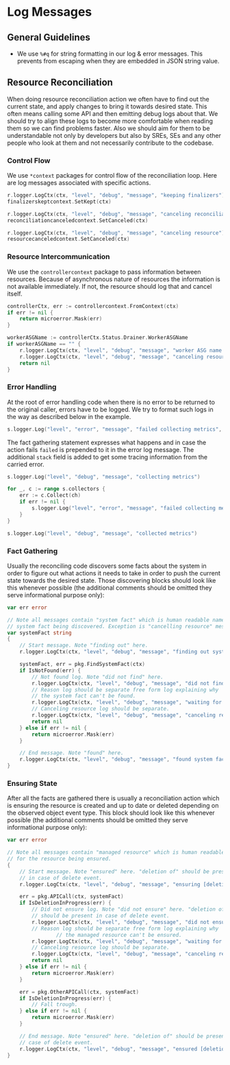 # Log Messages



## General Guidelines

- We use `%#q` for string formatting in our log & error messages. This prevents
  from escaping when they are embedded in JSON string value.



## Resource Reconciliation

When doing resource reconciliation action we often have to find out the current
state, and apply changes to bring it towards desired state. This often means
calling some API and then emitting debug logs about that. We should try to align
these logs to become more comfortable when reading them so we can find problems faster.
Also we should aim for them to be understandable not only by developers but also
by SREs, SEs and any other people who look at them and not necessarily
contribute to the codebase.



### Control Flow

We use `*context` packages for control flow of the reconciliation loop. Here are
log messages associated with specific actions.

```go
r.logger.LogCtx(ctx, "level", "debug", "message", "keeping finalizers")
finalizerskeptcontext.SetKept(ctx)

r.logger.LogCtx(ctx, "level", "debug", "message", "canceling reconciliation")
reconciliationcanceledcontext.SetCanceled(ctx)

r.logger.LogCtx(ctx, "level", "debug", "message", "canceling resource")
resourcecanceledcontext.SetCanceled(ctx)
```



### Resource Intercommunication

We use the `controllercontext` package to pass information between resources.
Because of asynchronous nature of resources the information is not available
immediately. If not, the resource should log that and cancel itself.

```go
controllerCtx, err := controllercontext.FromContext(ctx)
if err != nil {
	return microerror.Mask(err)
}

workerASGName := controllerCtx.Status.Drainer.WorkerASGName
if workerASGName == "" {
	r.logger.LogCtx(ctx, "level", "debug", "message", "worker ASG name is not available yet")
	r.logger.LogCtx(ctx, "level", "debug", "message", "canceling resource")
	return nil
}
```



### Error Handling

At the root of error handling code when there is no error to be returned to the
original caller, errors have to be logged. We try to format such logs in the way
as described below in the example.

```go
s.logger.Log("level", "error", "message", "failed collecting metrics", "stack", fmt.Sprintf("%#v", microerror.Mask(err)))
```

The fact gathering statement expresses what happens and in case the action fails
`failed` is prepended to it in the error log message. The additional `stack`
field is added to get some tracing information from the carried error.

```go
s.logger.Log("level", "debug", "message", "collecting metrics")

for _, c := range s.collectors {
	err := c.Collect(ch)
	if err != nil {
		s.logger.Log("level", "error", "message", "failed collecting metrics", "stack", fmt.Sprintf("%#v", microerror.Mask(err)))
	}
}

s.logger.Log("level", "debug", "message", "collected metrics")
```



### Fact Gathering

Usually the reconciling code discovers some facts about the system in order to
figure out what actions it needs to take in order to push the current state
towards the desired state. Those discovering blocks should look like this
whenever possible (the additional comments should be omitted they serve
informational purpose only):

```go
var err error

// Note all messages contain "system fact" which is human readable name for the
// system fact being discovered. Exception is "cancelling resource" message.
var systemFact string
{
	// Start message. Note "finding out" here.
	r.logger.LogCtx(ctx, "level", "debug", "message", "finding out system fact")

	systemFact, err = pkg.FindSystemFact(ctx)
	if IsNotFound(err) {
		// Not found log. Note "did not find" here.
		r.logger.LogCtx(ctx, "level", "debug", "message", "did not find system fact")
		// Reason log should be separate free form log explaining why
		// the system fact can't be found.
		r.logger.LogCtx(ctx, "level", "debug", "message", "waiting for system fact to be created")
		// Canceling resource log should be separate.
		r.logger.LogCtx(ctx, "level", "debug", "message", "canceling resource")
		return nil
	} else if err != nil {
		return microerror.Mask(err)
	}

	// End message. Note "found" here.
	r.logger.LogCtx(ctx, "level", "debug", "message", "found system fact")
}
```



### Ensuring State

After all the facts are gathered there is usually a reconciliation action which
is ensuring the resource is created and up to date or deleted depending on the
observed object event type. This block should look like this whenever possible
(the additional comments should be omitted they serve informational purpose
only):

```go
var err error

// Note all messages contain "managed resource" which is human readable name
// for the resource being ensured.
{
	// Start message. Note "ensured" here. "deletion of" should be present
	// in case of delete event.
	r.logger.LogCtx(ctx, "level", "debug", "message", "ensuring [deletion of] managed resource")

	err = pkg.APICall(ctx, systemFact)
	if IsDeletionInProgress(err) {
		// Did not ensure log. Note "did not ensure" here. "deletion of"
		// should be present in case of delete event.
		r.logger.LogCtx(ctx, "level", "debug", "message", "did not ensure [deletion of] managed resource")
		// Reason log should be separate free form log explaining why
                // the managed resource can't be ensured.
		r.logger.LogCtx(ctx, "level", "debug", "message", "waiting for the API call to finish")
		// Canceling resource log should be separate.
		r.logger.LogCtx(ctx, "level", "debug", "message", "canceling resource")
		return nil
	} else if err != nil {
		return microerror.Mask(err)
	}

	err = pkg.OtherAPICall(ctx, systemFact)
	if IsDeletionInProgress(err) {
		// Fall trough.
	} else if err != nil {
		return microerror.Mask(err)
	}

	// End message. Note "ensured" here. "deletion of" should be present in
	// case of delete event.
	r.logger.LogCtx(ctx, "level", "debug", "message", "ensured [deletion of] managed resource is created")
}
```
